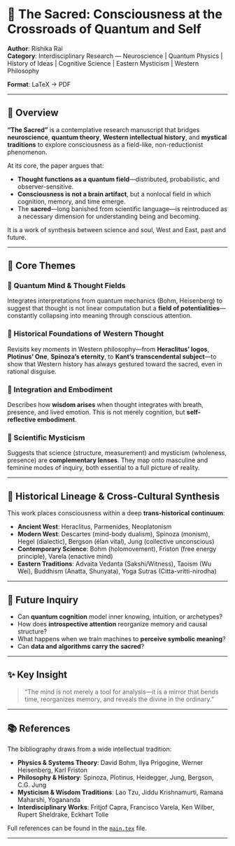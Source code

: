 # 🌌 The Sacred: Consciousness at the Crossroads of Quantum and Self

**Author**: Rishika Rai  
**Category**: Interdisciplinary Research — Neuroscience | Quantum Physics | History of Ideas | Cognitive Science | Eastern Mysticism  | Western Philosophy

**Format**: LaTeX → PDF  

---

## 🧭 Overview

**“The Sacred”** is a contemplative research manuscript that bridges **neuroscience**, **quantum theory**, **Western intellectual history**, and **mystical traditions** to explore consciousness as a field-like, non-reductionist phenomenon.

At its core, the paper argues that:

- **Thought functions as a quantum field**—distributed, probabilistic, and observer-sensitive.
- **Consciousness is not a brain artifact**, but a nonlocal field in which cognition, memory, and time emerge.
- The **sacred**—long banished from scientific language—is reintroduced as a necessary dimension for understanding being and becoming.

It is a work of synthesis between science and soul, West and East, past and future.

---

## 🧠 Core Themes

### 🔹 Quantum Mind & Thought Fields  
Integrates interpretations from quantum mechanics (Bohm, Heisenberg) to suggest that thought is not linear computation but a **field of potentialities**—constantly collapsing into meaning through conscious attention.

### 🔹 Historical Foundations of Western Thought  
Revisits key moments in Western philosophy—from **Heraclitus’ logos**, **Plotinus’ One**, **Spinoza’s eternity**, to **Kant’s transcendental subject**—to show that Western history has always gestured toward the sacred, even in rational disguise.

### 🔹 Integration and Embodiment  
Describes how **wisdom arises** when thought integrates with breath, presence, and lived emotion. This is not merely cognition, but **self-reflective embodiment**.

### 🔹 Scientific Mysticism  
Suggests that science (structure, measurement) and mysticism (wholeness, presence) are **complementary lenses**. They map onto masculine and feminine modes of inquiry, both essential to a full picture of reality.

---

## 📜 Historical Lineage & Cross-Cultural Synthesis

This work places consciousness within a deep **trans-historical continuum**:

- **Ancient West**: Heraclitus, Parmenides, Neoplatonism  
- **Modern West**: Descartes (mind-body dualism), Spinoza (monism), Hegel (dialectic), Bergson (élan vital), Jung (collective unconscious)  
- **Contemporary Science**: Bohm (holomovement), Friston (free energy principle), Varela (enactive mind)  
- **Eastern Traditions**: Advaita Vedanta (Sakshi/Witness), Taoism (Wu Wei), Buddhism (Anatta, Shunyata), Yoga Sutras (Citta-vritti-nirodha)

---

## 🔮 Future Inquiry

- Can **quantum cognition** model inner knowing, intuition, or archetypes?
- How does **introspective attention** reorganize memory and causal structure?
- What happens when we train machines to **perceive symbolic meaning**?
- Can **data and algorithms carry the sacred**?

---

## ✨ Key Insight

> “The mind is not merely a tool for analysis—it is a mirror that bends time, reorganizes memory, and reveals the divine in the ordinary.”

---

## 📚 References

The bibliography draws from a wide intellectual tradition:

- **Physics & Systems Theory**: David Bohm, Ilya Prigogine, Werner Heisenberg, Karl Friston  
- **Philosophy & History**: Spinoza, Plotinus, Heidegger, Jung, Bergson, C.G. Jung  
- **Mysticism & Wisdom Traditions**: Lao Tzu, Jiddu Krishnamurti, Ramana Maharshi, Yogananda  
- **Interdisciplinary Works**: Fritjof Capra, Francisco Varela, Ken Wilber, Rupert Sheldrake, Eckhart Tolle

Full references can be found in the [`main.tex`](./main.tex) file.

---

